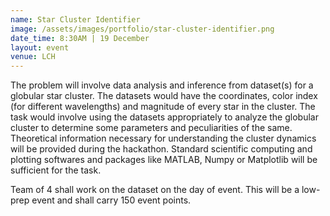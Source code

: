 ```yaml
---
name: Star Cluster Identifier
image: /assets/images/portfolio/star-cluster-identifier.png
date_time: 8:30AM | 19 December
layout: event
venue: LCH
---
```

The problem will involve data analysis and inference from dataset(s) for a globular star cluster. The datasets would have the coordinates, color index (for different wavelengths) and magnitude of every star in the cluster. The task would involve using the datasets appropriately to analyze the globular cluster to determine some parameters and peculiarities of the same. Theoretical information necessary for understanding the cluster dynamics will be provided during the hackathon. Standard scientific computing and plotting softwares and packages like MATLAB, Numpy or Matplotlib will be sufficient for the task.

Team of 4 shall work on the dataset on the day of event. This will be a low-prep event and shall carry 150 event points.  